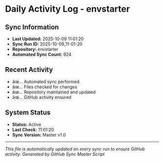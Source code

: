 ﻿# Daily Activity Log - envstarter

## Sync Information
- **Last Updated:** 2025-10-09 11:01:20
- **Sync Run ID:** 2025-10-09_11-01-20
- **Repository:** envstarter
- **Automated Sync Count:** 924

## Recent Activity
- âœ… Automated sync performed
- âœ… Files checked for changes
- âœ… Repository maintained and updated
- âœ… GitHub activity ensured

## System Status
- **Status:** Active
- **Last Check:** 11:01:20
- **Sync Version:** Master v1.0

---
*This file is automatically updated on every sync run to ensure GitHub activity.*
*Generated by GitHub Sync Master Script*
